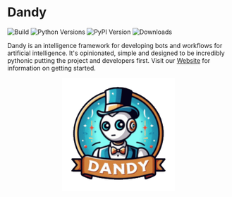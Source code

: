 # Dandy

![Build](https://img.shields.io/github/actions/workflow/status/stratusadv/dandy/run_tests.yml)
![Python Versions](https://img.shields.io/pypi/pyversions/dandy)
![PyPI Version](https://img.shields.io/pypi/v/dandy)
![Downloads](https://img.shields.io/pypi/dm/dandy)

Dandy is an intelligence framework for developing bots and workflows for artificial intelligence.
It's opinionated, simple and designed to be incredibly pythonic putting the project and developers first.
Visit our [Website](https://dandysoftware.com) for information on getting started.

<p align="center">
    <a href="https://dandysoftware.com">
        <img alt="Dandy Logo" src="docs/static/img/dandy_logo_256.png"/>
    </a>
</p>


